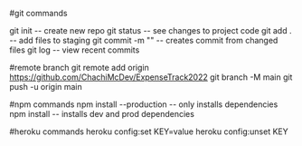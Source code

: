 #git commands

git init -- create new repo
git status -- see changes to project code
git add . -- add files to staging
git commit -m "" -- creates commit from changed files
git log -- view recent commits

#remote branch
git remote add origin https://github.com/ChachiMcDev/ExpenseTrack2022
git branch -M main
git push -u origin main

#npm commands
npm install --production -- only installs dependencies
npm install -- installs dev and prod dependencies


#heroku commands
heroku config:set KEY=value
heroku config:unset KEY